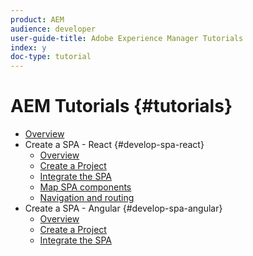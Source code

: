 ```yaml
---
product: AEM
audience: developer
user-guide-title: Adobe Experience Manager Tutorials
index: y
doc-type: tutorial
---
```


# AEM Tutorials {#tutorials}

+ [Overview](overview.md)
+ Create a SPA - React {#develop-spa-react}
  + [Overview](./develop-spa-react/overview.md)
  + [Create a Project](./develop-spa-react/create-project.md)
  + [Integrate the SPA](./develop-spa-react/integrate-spa.md)
  + [Map SPA components](./develop-spa-react/map-components.md)
  + [Navigation and routing](./develop-spa-react/navigation-routing.md)
+ Create a SPA - Angular {#develop-spa-angular}
  + [Overview](./develop-spa-angular/overview.md)
  + [Create a Project](./develop-spa-angular/create-project.md)
  + [Integrate the SPA](./develop-spa-angular/integrate-spa.md)
